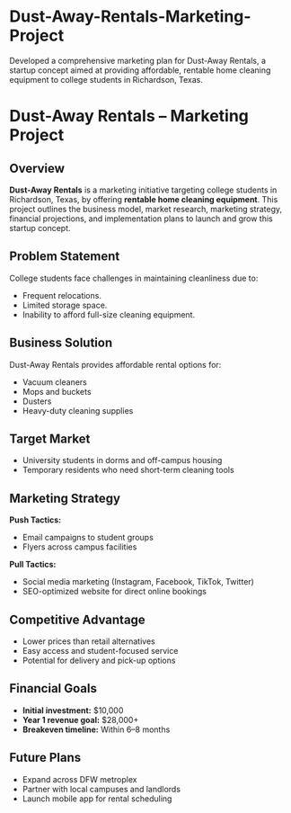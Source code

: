 # Dust-Away-Rentals-Marketing-Project
Developed a comprehensive marketing plan for Dust-Away Rentals, a startup concept aimed at providing affordable, rentable home cleaning equipment to college students in Richardson, Texas.

# Dust-Away Rentals – Marketing Project

## Overview

**Dust-Away Rentals** is a marketing initiative targeting college students in Richardson, Texas, by offering **rentable home cleaning equipment**. This project outlines the business model, market research, marketing strategy, financial projections, and implementation plans to launch and grow this startup concept.

## Problem Statement

College students face challenges in maintaining cleanliness due to:
- Frequent relocations.
- Limited storage space.
- Inability to afford full-size cleaning equipment.

## Business Solution

Dust-Away Rentals provides affordable rental options for:
- Vacuum cleaners
- Mops and buckets
- Dusters
- Heavy-duty cleaning supplies

## Target Market

- University students in dorms and off-campus housing
- Temporary residents who need short-term cleaning tools

## Marketing Strategy

**Push Tactics:**
- Email campaigns to student groups
- Flyers across campus facilities

**Pull Tactics:**
- Social media marketing (Instagram, Facebook, TikTok, Twitter)
- SEO-optimized website for direct online bookings

## Competitive Advantage

- Lower prices than retail alternatives
- Easy access and student-focused service
- Potential for delivery and pick-up options

## Financial Goals

- **Initial investment:** $10,000
- **Year 1 revenue goal:** $28,000+
- **Breakeven timeline:** Within 6–8 months

## Future Plans

- Expand across DFW metroplex
- Partner with local campuses and landlords
- Launch mobile app for rental scheduling
